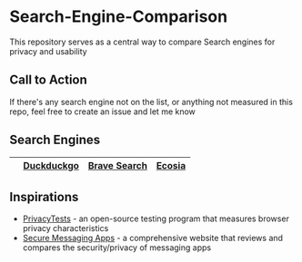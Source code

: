 # Search-Engine-Comparison
This repository serves as a central way to compare Search engines for privacy and usability

## Call to Action
If there's any search engine not on the list, or anything not measured in this repo, feel free to create an issue and let me know

## Search Engines
|| [Duckduckgo](duckduckgo.com)|[Brave Search](search.brave.com)|[Ecosia](ecosia.org)|
| :---: | :---: | :---: | :---: |


## Inspirations
- [PrivacyTests](https://privacytests.org) - an open-source testing program that measures browser privacy characteristics
- [Secure Messaging Apps](https://www.securemessagingapps.com) - a comprehensive website that reviews and compares the security/privacy of messaging apps 
